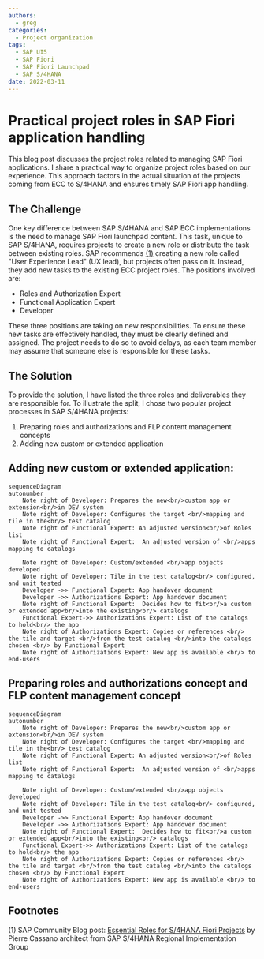 ```yaml
---
authors:
  - greg
categories:
  - Project organization
tags:
  - SAP UI5
  - SAP Fiori
  - SAP Fiori Launchpad
  - SAP S/4HANA
date: 2022-03-11
---
```


# Practical project roles in SAP Fiori application handling

This blog post discusses the project roles related to managing SAP Fiori applications. I share a practical way to organize project roles based on our experience. This approach factors in the actual situation of the projects coming from ECC to S/4HANA and ensures timely SAP Fiori app handling.
<!-- more -->


## The Challenge 

One key difference between SAP S/4HANA and SAP ECC implementations is the need to manage SAP Fiori launchpad content. This task, unique to SAP S/4HANA, requires projects to create a new role or distribute the task between existing roles. SAP recommends [(1)](#footnotes) creating a new role called "User Experience Lead" (UX lead), but projects often pass on it. Instead, they add new tasks to the existing ECC project roles. The positions involved are:

- Roles and Authorization Expert
- Functional Application Expert
- Developer

These three positions are taking on new responsibilities. To ensure these new tasks are effectively handled, they must be clearly defined and assigned. The project needs to do so to avoid delays, as each team member may assume that someone else is responsible for these tasks.

## The Solution

To provide the solution, I have listed the three roles and deliverables they are responsible for. To illustrate the split, I chose two popular project processes in SAP S/4HANA projects:

1. Preparing roles and authorizations and FLP content management concepts
2. Adding new custom or extended application



## Adding new custom or extended application:

``` mermaid
sequenceDiagram
autonumber
    Note right of Developer: Prepares the new<br/>custom app or extension<br/>in DEV system
    Note right of Developer: Configures the target <br/>mapping and tile in the<br/> test catalog
    Note right of Functional Expert: An adjusted version<br/>of Roles list
    Note right of Functional Expert:  An adjusted version of <br/>apps mapping to catalogs
    
    Note right of Developer: Custom/extended <br/>app objects developed
    Note right of Developer: Tile in the test catalog<br/> configured, and unit tested
    Developer ->> Functional Expert: App handover document
    Developer ->> Authorizations Expert: App handover document
    Note right of Functional Expert:  Decides how to fit<br/>a custom or extended app<br/>into the existing<br/> catalogs
    Functional Expert->> Authorizations Expert: List of the catalogs to hold<br/> the app
    Note right of Authorizations Expert: Copies or references <br/> the tile and target <br/>from the test catalog <br/>into the catalogs chosen <br/> by Functional Expert 
    Note right of Authorizations Expert: New app is available <br/> to end-users
```

## Preparing roles and authorizations concept and FLP content management concept

``` mermaid
sequenceDiagram
autonumber
    Note right of Developer: Prepares the new<br/>custom app or extension<br/>in DEV system
    Note right of Developer: Configures the target <br/>mapping and tile in the<br/> test catalog
    Note right of Functional Expert: An adjusted version<br/>of Roles list
    Note right of Functional Expert:  An adjusted version of <br/>apps mapping to catalogs
    
    Note right of Developer: Custom/extended <br/>app objects developed
    Note right of Developer: Tile in the test catalog<br/> configured, and unit tested
    Developer ->> Functional Expert: App handover document
    Developer ->> Authorizations Expert: App handover document
    Note right of Functional Expert:  Decides how to fit<br/>a custom or extended app<br/>into the existing<br/> catalogs
    Functional Expert->> Authorizations Expert: List of the catalogs to hold<br/> the app
    Note right of Authorizations Expert: Copies or references <br/> the tile and target <br/>from the test catalog <br/>into the catalogs chosen <br/> by Functional Expert 
    Note right of Authorizations Expert: New app is available <br/> to end-users
```

## Footnotes

(1) SAP Community Blog post: [Essential Roles for S/4HANA Fiori Projects](https://community.sap.com/t5/enterprise-resource-planning-blogs-by-sap/essential-roles-for-s-4hana-fiori-projects/ba-p/13342812) by Pierre Cassano architect from SAP S/4HANA Regional Implementation Group